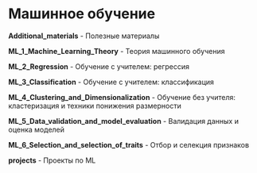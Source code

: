 # Машинное обучение

**Additional_materials** - Полезные материалы

**ML_1_Machine_Learning_Theory** - Теория машинного обучения

**ML_2_Regression** - Обучение с учителем: регрессия

**ML_3_Classification** - Обучение с учителем: классификация

**ML_4_Сlustering_and_Dimensionalization** - Обучение без учителя: кластеризация и техники понижения размерности

**ML_5_Data_validation_and_model_evaluation** - Валидация данных и оценка моделей

**ML_6_Selection_and_selection_of_traits** - Отбор и селекция признаков

**projects** - Проекты по ML
